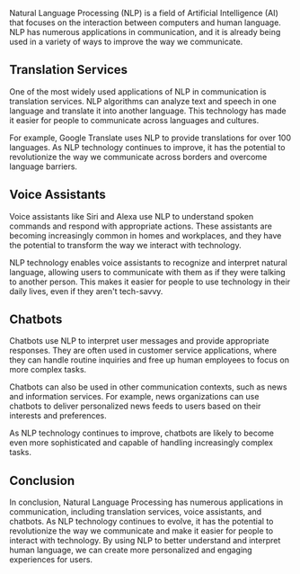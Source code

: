 
Natural Language Processing (NLP) is a field of Artificial Intelligence (AI) that focuses on the interaction between computers and human language. NLP has numerous applications in communication, and it is already being used in a variety of ways to improve the way we communicate.

Translation Services
--------------------

One of the most widely used applications of NLP in communication is translation services. NLP algorithms can analyze text and speech in one language and translate it into another language. This technology has made it easier for people to communicate across languages and cultures.

For example, Google Translate uses NLP to provide translations for over 100 languages. As NLP technology continues to improve, it has the potential to revolutionize the way we communicate across borders and overcome language barriers.

Voice Assistants
----------------

Voice assistants like Siri and Alexa use NLP to understand spoken commands and respond with appropriate actions. These assistants are becoming increasingly common in homes and workplaces, and they have the potential to transform the way we interact with technology.

NLP technology enables voice assistants to recognize and interpret natural language, allowing users to communicate with them as if they were talking to another person. This makes it easier for people to use technology in their daily lives, even if they aren't tech-savvy.

Chatbots
--------

Chatbots use NLP to interpret user messages and provide appropriate responses. They are often used in customer service applications, where they can handle routine inquiries and free up human employees to focus on more complex tasks.

Chatbots can also be used in other communication contexts, such as news and information services. For example, news organizations can use chatbots to deliver personalized news feeds to users based on their interests and preferences.

As NLP technology continues to improve, chatbots are likely to become even more sophisticated and capable of handling increasingly complex tasks.

Conclusion
----------

In conclusion, Natural Language Processing has numerous applications in communication, including translation services, voice assistants, and chatbots. As NLP technology continues to evolve, it has the potential to revolutionize the way we communicate and make it easier for people to interact with technology. By using NLP to better understand and interpret human language, we can create more personalized and engaging experiences for users.
